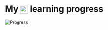  <h1>
 <b>
 My <img style="vertical-align:middle;" alt="logo" src="https://www.svgrepo.com/show/452091/python.svg" height="25px"> learning progress </b>
 </h1>
 
![Progress](https://progress-bar.dev/23/?width=500)